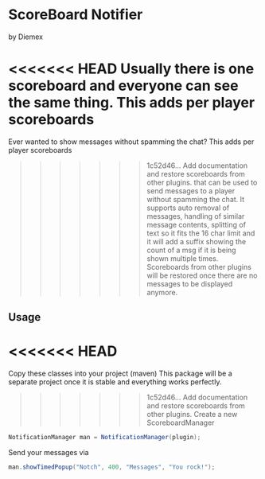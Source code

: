 # ScoreBoard Notifier
by Diemex

<<<<<<< HEAD
Usually there is one scoreboard and everyone can see the same thing. This adds per player scoreboards
=======
Ever wanted to show messages without spamming the chat? This adds per player scoreboards
>>>>>>> 1c52d46... Add documentation and restore scoreboards from other plugins.
that can be used to send messages to a player without spamming the chat. It supports auto removal of
messages, handling of similar message contents, splitting of text so it fits the 16 char limit and it
will add a suffix showing the count of a msg if it is being shown multiple times.
Scoreboards from other plugins will be restored once there are no messages to be displayed anymore.

## Usage

<<<<<<< HEAD
=======
Copy these classes into your project (maven)
This package will be a separate project once it is stable and everything works perfectly.

>>>>>>> 1c52d46... Add documentation and restore scoreboards from other plugins.
Create a new ScoreboardManager

``` java
NotificationManager man = NotificationManager(plugin);
```

Send your messages via
``` java
man.showTimedPopup("Notch", 400, "Messages", "You rock!");
```